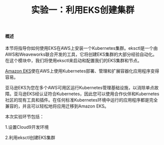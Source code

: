 ﻿---
title: 实验一：利用EKS创建集群
chapter: false
weight: 20
---
#### 概述
本节将指导你如何使用EKS在AWS上安装一个Kubernetes集群。eksctl是一个由AWS和Weaveworks联合开发的工具，它将创建EKS集群的大部分经验自动化。在这个模块中，我们将使用eksctl来启动和配置我们的EKS集群和节点。

[Amazon EKS](https://aws.amazon.com/eks/)使在AWS上使用Kubernetes部署、管理和扩展容器化应用程序变得容易。

亚马逊EKS为您在多个AWS可用区运行Kubernetes管理基础设施，以消除单点故障。亚马逊EKS经认证符合Kubernetes，因此您可以使用合作伙伴和Kubernetes社区的现有工具和插件。在任何标准Kubernetes环境中运行的应用程序都是完全兼容的，并且可以轻松地将应用迁移到Amazon EKS。


本次实验环节包括：

1.设置Cloud9开发环境 

2.利用eksctl创建EKS集群

